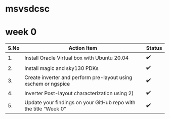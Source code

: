 # msvsdcsc
# week 0
| S.No  | Action Item | Status |
| ----- | ----------- | ------|
| 1.  | Install Oracle Virtual box with Ubuntu 20.04 | :heavy_check_mark: |
| 2.  | Install magic and sky130 PDKs | :heavy_check_mark: |
| 3.  | Create inverter and perform pre-layout using xschem or ngspice | :heavy_check_mark: |
| 4.  | Inverter Post-layout characterization using 2) | :heavy_check_mark: |
| 5.  | Update your findings on your GitHub repo with the title “Week 0” | :heavy_check_mark: |
